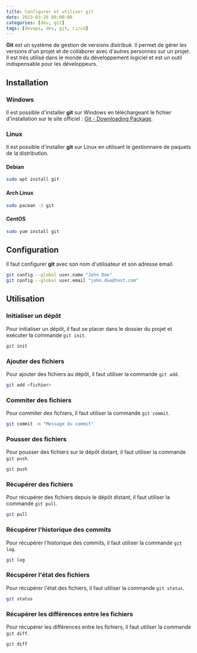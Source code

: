 ```yaml
---
title: Configurer et utiliser git
date: 2023-03-28 00:00:00
categories: [dev, git]
tags: [devops, dev, git, ci/cd]
---
```


**Git** est un système de gestion de versions distribué. Il permet de gérer les versions d'un projet et de collaborer avec d'autres personnes sur un projet. Il est très utilisé dans le monde du développement logiciel et est un outil indispensable pour les développeurs.

## Installation

### Windows

Il est possible d'installer **git** sur Windows en téléchargeant le fichier d'installation sur le site officiel : [Git - Downloading Package](https://git-scm.com/download/win).

### Linux

Il est possible d'installer **git** sur Linux en utilisant le gestionnaire de paquets de la distribution.

#### Debian

```bash
sudo apt install git
```

#### Arch Linux

```bash
sudo pacman -S git
```

#### CentOS

```bash
sudo yum install git
```

## Configuration

Il faut configurer **git** avec son nom d'utilisateur et son adresse email.

```bash
git config --global user.name "John Doe"
git config --global user.email "john.doe@test.com"
```

## Utilisation

### Initialiser un dépôt

Pour initialiser un dépôt, il faut se placer dans le dossier du projet et exécuter la commande `git init`.

```bash
git init
```

### Ajouter des fichiers

Pour ajouter des fichiers au dépôt, il faut utiliser la commande `git add`.

```bash
git add <fichier>
```

### Commiter des fichiers

Pour commiter des fichiers, il faut utiliser la commande `git commit`.

```bash
git commit -m "Message du commit"
```

### Pousser des fichiers

Pour pousser des fichiers sur le dépôt distant, il faut utiliser la commande `git push`.

```bash
git push
```

### Récupérer des fichiers

Pour récupérer des fichiers depuis le dépôt distant, il faut utiliser la commande `git pull`.

```bash
git pull
```

### Récupérer l'historique des commits

Pour récupérer l'historique des commits, il faut utiliser la commande `git log`.

```bash
git log
```

### Récupérer l'état des fichiers

Pour récupérer l'état des fichiers, il faut utiliser la commande `git status`.

```bash
git status
```

### Récupérer les différences entre les fichiers

Pour récupérer les différences entre les fichiers, il faut utiliser la commande `git diff`.

```bash
git diff
```
